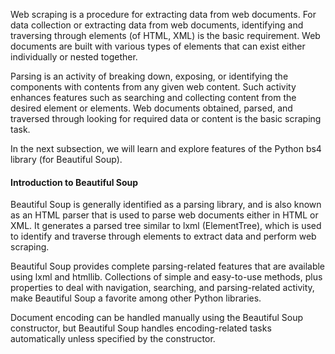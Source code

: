 Web scraping is a procedure for extracting data from web documents. For data collection or extracting data from web documents, identifying and traversing through elements (of HTML, XML) is the basic requirement. Web documents are built with various types of elements that can exist either individually or nested together.

Parsing is an activity of breaking down, exposing, or identifying the components with contents from any given web content. Such activity enhances features such as searching and collecting content from the desired element or elements. Web documents obtained, parsed, and traversed through looking for required data or content is the basic scraping task. 

In the next subsection, we will learn and explore features of the Python bs4 library (for Beautiful Soup). 

#### Introduction to Beautiful Soup
Beautiful Soup is generally identified as a parsing library, and is also known as an HTML parser that is used to parse web documents either in HTML or XML. It generates a parsed tree similar to lxml (ElementTree), which is used to identify and traverse through elements to extract data and perform web scraping.

Beautiful Soup provides complete parsing-related features that are available using lxml and htmllib. Collections of simple and easy-to-use methods, plus properties to deal with navigation, searching, and parsing-related activity, make Beautiful Soup a favorite among other Python libraries.

Document encoding can be handled manually using the Beautiful Soup constructor, but Beautiful Soup handles encoding-related tasks automatically unless specified by the constructor. 